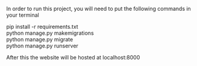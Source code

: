 In order to run this project, you will need to put the following commands in your terminal

pip install -r requirements.txt                                                                                                                                              
python manage.py makemigrations                                                                                                                    
python manage.py migrate                                                                                             
python manage.py runserver

After this the website will be hosted at localhost:8000
